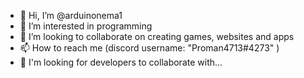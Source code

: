 - 👋 Hi, I’m @arduinonema1
- 👀 I’m interested in programming
- 💞️ I’m looking to collaborate on creating games, websites and apps
- 📫 How to reach me (discord username: "Proman4713#4273" )
- 👀 I'm looking for developers to collaborate with...

<!---
arduinonema1/arduinonema1 is a ✨ special ✨ repository because its `README.md` (this file) appears on your GitHub profile.
You can click the Preview link to take a look at your changes.
--->
